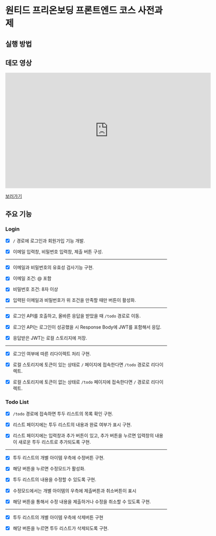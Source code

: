 # 원티드 프리온보딩 프론트엔드 코스 사전과제

## 실행 방법

## 데모 영상

<iframe width="640" height="360" src="https://youtu.be/Djxotshd_Lg"  
 frameborder="0" allow="autoplay; encrypted-media" allowfullscreen></iframe>

[보러가기](https://youtu.be/Djxotshd_Lg)

## 주요 기능

### Login

- [x] `/` 경로에 로그인과 회원가입 기능 개발.

- [x] 이메일 입력창, 비밀번호 입력창, 제출 버튼 구성.

---

- [x] 이메일과 비밀번호의 유효성 검사기능 구현.

- [x] 이메일 조건: @ 포함

- [x] 비밀번호 조건: 8자 이상

- [x] 입력된 이메일과 비밀번호가 위 조건을 만족할 때만 버튼이 활성화.

---

- [x] 로그인 API를 호출하고, 올바른 응답을 받았을 때 `/todo` 경로로 이동.

- [x] 로그인 API는 로그인이 성공했을 시 Response Body에 JWT를 포함해서 응답.

- [x] 응답받은 JWT는 로컬 스토리지에 저장.

---

- [x] 로그인 여부에 따른 리다이렉트 처리 구현.

- [x] 로컬 스토리지에 토큰이 있는 상태로 `/` 페이지에 접속한다면 `/todo` 경로로 리다이렉트.

- [x] 로컬 스토리지에 토큰이 없는 상태로 `/todo` 페이지에 접속한다면 `/` 경로로 리다이렉트.

### Todo List

- [x] `/todo` 경로에 접속하면 투두 리스트의 목록 확인 구현.

- [x] 리스트 페이지에는 투두 리스트의 내용과 완료 여부가 표시 구현.

- [x] 리스트 페이지에는 입력창과 추가 버튼이 있고, 추가 버튼을 누르면 입력창의 내용이 새로운 투두 리스트로 추가되도록 구현.

---

- [x] 투두 리스트의 개별 아이템 우측에 수정버튼 구현.

- [x] 해당 버튼을 누르면 수정모드가 활성화.

- [x] 투두 리스트의 내용을 수정할 수 있도록 구현.

- [x] 수정모드에서는 개별 아이템의 우측에 제출버튼과 취소버튼이 표시

- [x] 해당 버튼을 통해서 수정 내용을 제출하거나 수정을 취소할 수 있도록 구현.

---

- [x] 투두 리스트의 개별 아이템 우측에 삭제버튼 구현

- [x] 해당 버튼을 누르면 투두 리스트가 삭제되도록 구현.
